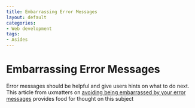 ```yaml
---
title: Embarrassing Error Messages
layout: default
categories:
- Web development
tags:
- Asides
---
```

# Embarrassing Error Messages

Error messages should be helpful and give users hints on what to do next. This article from uxmatters on [avoiding being embarrassed by your error messages][1] provides food for thought on this subject

 [1]: http://www.uxmatters.com/mt/archives/2010/08/avoid-being-embarrassed-by-your-error-messages.php